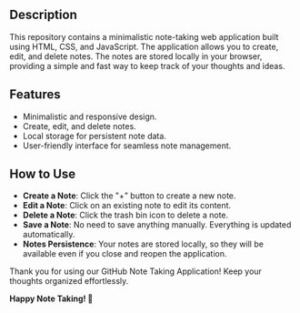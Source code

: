 ## Description
This repository contains a minimalistic note-taking web application built using HTML, CSS, and JavaScript. The application allows you to create, edit, and delete notes. The notes are stored locally in your browser, providing a simple and fast way to keep track of your thoughts and ideas.

## Features
- Minimalistic and responsive design.
- Create, edit, and delete notes.
- Local storage for persistent note data.
- User-friendly interface for seamless note management.

## How to Use
- **Create a Note**: Click the "+" button to create a new note. 
- **Edit a Note**: Click on an existing note to edit its content.
- **Delete a Note**: Click the trash bin icon to delete a note.
- **Save a Note**: No need to save anything manually. Everything is updated automatically.
- **Notes Persistence**: Your notes are stored locally, so they will be available even if you close and reopen the application.

Thank you for using our GitHub Note Taking Application! Keep your thoughts organized effortlessly.

**Happy Note Taking! 📝**
